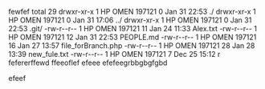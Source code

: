 
fewfef
total 29
drwxr-xr-x 1 HP OMEN 197121  0 Jan 31 22:53 ./
drwxr-xr-x 1 HP OMEN 197121  0 Jan 31 17:06 ../
drwxr-xr-x 1 HP OMEN 197121  0 Jan 31 22:53 .git/
-rw-r--r-- 1 HP OMEN 197121 11 Jan 24 11:33 Alex.txt
-rw-r--r-- 1 HP OMEN 197121 12 Jan 31 22:53 PEOPLE.md
-rw-r--r-- 1 HP OMEN 197121 16 Jan 27 13:57 file_forBranch.php
-rw-r--r-- 1 HP OMEN 197121 28 Jan 28 13:39 new_fule.txt
-rw-r--r-- 1 HP OMEN 197121  7 Dec 25 15:12 r
fefererffewd
ffeeoflef
efeee
efefeegrbbgbgfgbd

efeef
